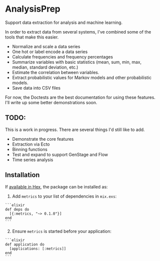 # AnalysisPrep

Support data extraction for analysis and machine learning.

In order to extract data from several systems, I've combined some of the
tools that make this easier.

* Normalize and scale a data series
* One hot or label encode a data series
* Calculate frequencies and frequency percentages
* Summarize variables with basic statistics (mean, sum, min, max, median, standard deviation, etc.)
* Estimate the correlation between variables.
* Extract probabilistic values for Markov models and other probabilistic models.
* Save data into CSV files

For now, the Doctests are the best documentation for using these features.  I'll write up some better
demonstrations soon.

## TODO:

This is a work in progress. There are several things I'd still like to add.

* Demonstrate the core features
* Extraction via Ecto
* Binning functions
* Test and expand to support GenStage and Flow
* Time series analysis

## Installation

If [available in Hex](https://hex.pm/docs/publish), the package can be installed as:

  1. Add `metrics` to your list of dependencies in `mix.exs`:

    ```elixir
    def deps do
      [{:metrics, "~> 0.1.0"}]
    end
    ```

  2. Ensure `metrics` is started before your application:

    ```elixir
    def application do
      [applications: [:metrics]]
    end
    ```

